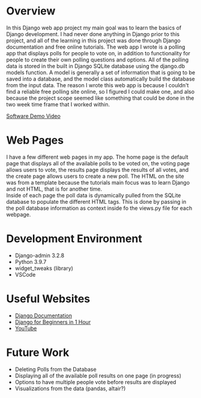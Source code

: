 # Overview

In this Django web app project my main goal was to learn the basics of Django development. I had never done anything in Django prior to this project, and all of the learning in this project was done through Django documentation and free online tutorials. 
The web app I wrote is a polling app that displays polls for people to vote on, in addition to functionality for people to create their own polling questions and options. 
All of the polling data is stored in the built in Django SQLite database using the django.db models function. A model is generally a set of information that is going to be saved into a database, and the model class automatically build the database from the input data. 
The reason I wrote this web app is because I couldn't find a reliable free polling site online, so I figured I could make one, and also because the project scope seemed like something that could be done in the two week time frame that I worked within.

[Software Demo Video](https://youtu.be/Nc87APAlSSM)

# Web Pages

I have a few different web pages in my app. The home page is the default page that displays all of the available polls to be voted on, the voting page allows users to vote, the results page displays the results of all votes, and the create page allows users to create a new poll. 
The HTML on the site was from a template because the tutorials main focus was to learn Django and not HTML, that is for another time.  
Inside of each page the poll data is dynamically pulled from the SQLite database to populate the different HTML tags. This is done by passing in the poll database information as context inside fo the views.py file for each webpage. 

# Development Environment

- Django-admin 3.2.8
- Python 3.9.7
- widget_tweaks (library)
- VSCode

# Useful Websites

* [Django Documentation](https://docs.djangoproject.com/en/3.2/)
* [Django for Beginners in 1 Hour](https://www.youtube.com/watch?v=rHux0gMZ3Eg&t=3202s)
* [YouTube](http://youtube.com)

# Future Work

* Deleting Polls from the Database
* Displaying all of the available poll results on one page (in progress)
* Options to have multiple people vote before results are displayed
* Visualizations from the data (pandas, altair?)